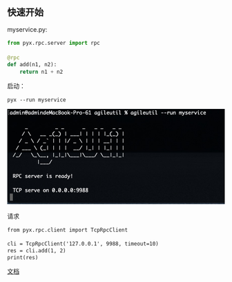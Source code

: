 ## 快速开始
myservice.py:
```Python hl_lines="2"
from pyx.rpc.server import rpc

@rpc
def add(n1, n2):
    return n1 + n2
```
启动：
```shell
pyx --run myservice
```
![pic2.png](./docs/pic2.png)


请求
```
from pyx.rpc.client import TcpRpcClient

cli = TcpRpcClient('127.0.0.1', 9988, timeout=10)
res = cli.add(1, 2)
print(res)
``` 

[文档](./DETAIL.md)